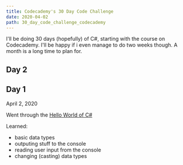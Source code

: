 ```yaml
---
title: Codecademy's 30 Day Code Challenge
date: 2020-04-02
path: 30_day_code_challenge_codecademy
---
```


I'll be doing 30 days (hopefully) of C#, starting with the course on Codecademy. I'll be happy if i even manage to do two weeks though. A month is a long time to plan for.

## Day 2

## Day 1

April 2, 2020

Went through the [Hello World of C#](https://www.codecademy.com/learn/learn-c-sharp)

Learned:

- basic data types
- outputing stuff to the console
- reading user input from the console
- changing (casting) data types
